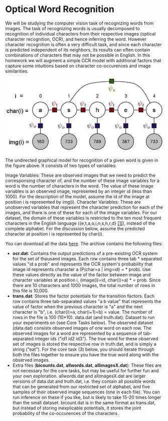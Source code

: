 # Optical Word Recognition

We will be studying the computer vision task of recognizing words from images. The task of recognizing words is usually decomposed to recognition of individual characters from their respective images (optical character recognition, OCR), and hence inferring the word. However character recognition is often a very difficult task, and since each character is predicted independent of its neighbors, its results can often contain combinations of characters that may not be possible in English. In this homework we will augment a simple OCR model with additional factors that capture some intuitions based on character co-occurences and image similarities.

![](images/hw2-model.jpg)

The undirected graphical model for recognition of a given word is given in the figure above. It consists of two types of variables:

Image Variables: These are observed images that we need to predict the corresponsing character of, and the number of these image variables for a word is the number of characters in the word. The value of these image variables is an observed image, represented by an integer id (less than 1000). For the description of the model, assume the id of the image at position i is represented by img(i).
Character Variables: These are unobserved variables that represent the character prediction for each of the images, and there is one of these for each of the image variables. For our dataset, the domain of these variables is restricted to the ten most frequent characters in the English language ({e,t,a,o,i,n,s,h,r,d} [[1]](https://en.wikipedia.org/wiki/Letter_frequency#Relative_frequencies_of_letters_in_the_English_language)), instead of the complete alphabet. For the discussion below, assume the predicted character at position i is represented by char(i).

You can download all the data [here](https://github.com/magizbox/probabilistic_graphical_models/blob/master/docs/labs/datasets/ocw_dataset.zip). The archive contains the following files:

* **ocr.dat**: Contains the output predictions of a pre-existing OCR system for the set of thousand images. Each row contains three tab * separated values "id a prob" and represents the OCR system's probability that image id represents character a (P(char=a | img=id) = * prob). Use these values directly as the value of the factor between image and character variables at position i, (image(i)=id, char(i)=a) * = prob. Since there are 10 characters and 1000 images, the total number of rows in this file is 10,000.
* **trans.dat**: Stores the factor potentials for the transition factors. Each row contains three tab-separated values "a b value" that represents the value of factor when the previous character is "a" and the next character is "b", i.e. (char(i)=a, char(i+1)=b) = value. The number of rows in the file is 100 (10*10).
data.dat (and truth.dat): Dataset to run your experiments on (see Core Tasks below). The observed dataset (data.dat) consists observed images of one word on each row. The observed images for a word are represented by a sequence of tab-separated integer ids ("id1 id2 id3"). The true word for these observed set of images is stored the respective row in truth.dat, and is simply a string ("eat"). For the core task (3) below, you should iterate through both the files together to ensure you have the true word along with the observed images.
* Extra files (**bicounts.dat**, **allwords.dat**, **allimagesX.dat**): These files are not necessary for the core tasks, but may be useful for further fun and your own exploration. allwords.dat and allimagesX.dat are larger versions of data.dat and truth.dat, i.e. they contain all possible words that can be generated from our restricted set of alphabet, and five samples of their observed image sequences (one in each file). You can run inference on these if you like, but is likely to take 15-20 times longer than the small dataset. bicount.dat is in the same format as trans.dat, but instead of storing inexplicable potentials, it stores the joint probability of the co-occurences of the characters.

